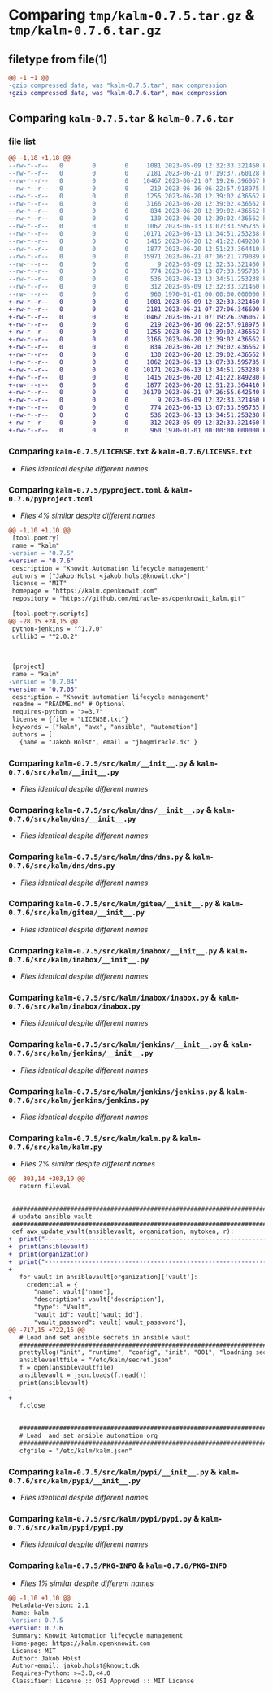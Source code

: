 # Comparing `tmp/kalm-0.7.5.tar.gz` & `tmp/kalm-0.7.6.tar.gz`

## filetype from file(1)

```diff
@@ -1 +1 @@
-gzip compressed data, was "kalm-0.7.5.tar", max compression
+gzip compressed data, was "kalm-0.7.6.tar", max compression
```

## Comparing `kalm-0.7.5.tar` & `kalm-0.7.6.tar`

### file list

```diff
@@ -1,18 +1,18 @@
--rw-r--r--   0        0        0     1081 2023-05-09 12:32:33.321460 kalm-0.7.5/LICENSE.txt
--rw-r--r--   0        0        0     2181 2023-06-21 07:19:37.760128 kalm-0.7.5/pyproject.toml
--rw-r--r--   0        0        0    10467 2023-06-21 07:19:26.396067 kalm-0.7.5/src/kalm/__init__.py
--rw-r--r--   0        0        0      219 2023-06-16 06:22:57.918975 kalm-0.7.5/src/kalm/common.py
--rw-r--r--   0        0        0     1255 2023-06-20 12:39:02.436562 kalm-0.7.5/src/kalm/dns/__init__.py
--rw-r--r--   0        0        0     3166 2023-06-20 12:39:02.436562 kalm-0.7.5/src/kalm/dns/dns.py
--rw-r--r--   0        0        0      834 2023-06-20 12:39:02.436562 kalm-0.7.5/src/kalm/gitea/__init__.py
--rw-r--r--   0        0        0      130 2023-06-20 12:39:02.436562 kalm-0.7.5/src/kalm/gitea/gitea.py
--rw-r--r--   0        0        0     1062 2023-06-13 13:07:33.595735 kalm-0.7.5/src/kalm/inabox/__init__.py
--rw-r--r--   0        0        0    10171 2023-06-13 13:34:51.253238 kalm-0.7.5/src/kalm/inabox/inabox.py
--rw-r--r--   0        0        0     1415 2023-06-20 12:41:22.849280 kalm-0.7.5/src/kalm/jenkins/__init__.py
--rw-r--r--   0        0        0     1877 2023-06-20 12:51:23.364410 kalm-0.7.5/src/kalm/jenkins/jenkins.py
--rw-r--r--   0        0        0    35971 2023-06-21 07:16:21.779089 kalm-0.7.5/src/kalm/kalm.py
--rw-r--r--   0        0        0        9 2023-05-09 12:32:33.321460 kalm-0.7.5/src/kalm/package_data.dat
--rw-r--r--   0        0        0      774 2023-06-13 13:07:33.595735 kalm-0.7.5/src/kalm/pypi/__init__.py
--rw-r--r--   0        0        0      536 2023-06-13 13:34:51.253238 kalm-0.7.5/src/kalm/pypi/pypi.py
--rw-r--r--   0        0        0      312 2023-05-09 12:32:33.321460 kalm-0.7.5/src/kalm/toolbox.py
--rw-r--r--   0        0        0      960 1970-01-01 00:00:00.000000 kalm-0.7.5/PKG-INFO
+-rw-r--r--   0        0        0     1081 2023-05-09 12:32:33.321460 kalm-0.7.6/LICENSE.txt
+-rw-r--r--   0        0        0     2181 2023-06-21 07:27:06.346600 kalm-0.7.6/pyproject.toml
+-rw-r--r--   0        0        0    10467 2023-06-21 07:19:26.396067 kalm-0.7.6/src/kalm/__init__.py
+-rw-r--r--   0        0        0      219 2023-06-16 06:22:57.918975 kalm-0.7.6/src/kalm/common.py
+-rw-r--r--   0        0        0     1255 2023-06-20 12:39:02.436562 kalm-0.7.6/src/kalm/dns/__init__.py
+-rw-r--r--   0        0        0     3166 2023-06-20 12:39:02.436562 kalm-0.7.6/src/kalm/dns/dns.py
+-rw-r--r--   0        0        0      834 2023-06-20 12:39:02.436562 kalm-0.7.6/src/kalm/gitea/__init__.py
+-rw-r--r--   0        0        0      130 2023-06-20 12:39:02.436562 kalm-0.7.6/src/kalm/gitea/gitea.py
+-rw-r--r--   0        0        0     1062 2023-06-13 13:07:33.595735 kalm-0.7.6/src/kalm/inabox/__init__.py
+-rw-r--r--   0        0        0    10171 2023-06-13 13:34:51.253238 kalm-0.7.6/src/kalm/inabox/inabox.py
+-rw-r--r--   0        0        0     1415 2023-06-20 12:41:22.849280 kalm-0.7.6/src/kalm/jenkins/__init__.py
+-rw-r--r--   0        0        0     1877 2023-06-20 12:51:23.364410 kalm-0.7.6/src/kalm/jenkins/jenkins.py
+-rw-r--r--   0        0        0    36170 2023-06-21 07:26:55.642540 kalm-0.7.6/src/kalm/kalm.py
+-rw-r--r--   0        0        0        9 2023-05-09 12:32:33.321460 kalm-0.7.6/src/kalm/package_data.dat
+-rw-r--r--   0        0        0      774 2023-06-13 13:07:33.595735 kalm-0.7.6/src/kalm/pypi/__init__.py
+-rw-r--r--   0        0        0      536 2023-06-13 13:34:51.253238 kalm-0.7.6/src/kalm/pypi/pypi.py
+-rw-r--r--   0        0        0      312 2023-05-09 12:32:33.321460 kalm-0.7.6/src/kalm/toolbox.py
+-rw-r--r--   0        0        0      960 1970-01-01 00:00:00.000000 kalm-0.7.6/PKG-INFO
```

### Comparing `kalm-0.7.5/LICENSE.txt` & `kalm-0.7.6/LICENSE.txt`

 * *Files identical despite different names*

### Comparing `kalm-0.7.5/pyproject.toml` & `kalm-0.7.6/pyproject.toml`

 * *Files 4% similar despite different names*

```diff
@@ -1,10 +1,10 @@
 [tool.poetry]
 name = "kalm"
-version = "0.7.5"
+version = "0.7.6"
 description = "Knowit Automation lifecycle management"
 authors = ["Jakob Holst <jakob.holst@knowit.dk>"]
 license = "MIT"
 homepage = "https://kalm.openknowit.com"
 repository = "https://github.com/miracle-as/openknowit_kalm.git"
 
 [tool.poetry.scripts]
@@ -28,15 +28,15 @@
 python-jenkins = "^1.7.0"
 urllib3 = "^2.0.2"
 
 
 
 [project]
 name = "kalm"  
-version = "0.7.04" 
+version = "0.7.05" 
 description = "Knowit automation lifecycle management"
 readme = "README.md" # Optional
 requires-python = ">=3.7"
 license = {file = "LICENSE.txt"}
 keywords = ["kalm", "awx", "ansible", "automation"]  
 authors = [
   {name = "Jakob Holst", email = "jho@miracle.dk" }
```

### Comparing `kalm-0.7.5/src/kalm/__init__.py` & `kalm-0.7.6/src/kalm/__init__.py`

 * *Files identical despite different names*

### Comparing `kalm-0.7.5/src/kalm/dns/__init__.py` & `kalm-0.7.6/src/kalm/dns/__init__.py`

 * *Files identical despite different names*

### Comparing `kalm-0.7.5/src/kalm/dns/dns.py` & `kalm-0.7.6/src/kalm/dns/dns.py`

 * *Files identical despite different names*

### Comparing `kalm-0.7.5/src/kalm/gitea/__init__.py` & `kalm-0.7.6/src/kalm/gitea/__init__.py`

 * *Files identical despite different names*

### Comparing `kalm-0.7.5/src/kalm/inabox/__init__.py` & `kalm-0.7.6/src/kalm/inabox/__init__.py`

 * *Files identical despite different names*

### Comparing `kalm-0.7.5/src/kalm/inabox/inabox.py` & `kalm-0.7.6/src/kalm/inabox/inabox.py`

 * *Files identical despite different names*

### Comparing `kalm-0.7.5/src/kalm/jenkins/__init__.py` & `kalm-0.7.6/src/kalm/jenkins/__init__.py`

 * *Files identical despite different names*

### Comparing `kalm-0.7.5/src/kalm/jenkins/jenkins.py` & `kalm-0.7.6/src/kalm/jenkins/jenkins.py`

 * *Files identical despite different names*

### Comparing `kalm-0.7.5/src/kalm/kalm.py` & `kalm-0.7.6/src/kalm/kalm.py`

 * *Files 2% similar despite different names*

```diff
@@ -303,14 +303,19 @@
   return fileval
 
 
 ############################################################################################################################
 # update ansible vault
 ############################################################################################################################
 def awx_update_vault(ansiblevault, organization, mytoken, r):
+  print("------------------------------------------------------------------")
+  print(ansiblevault)
+  print(organization)
+  print("------------------------------------------------------------------")
+
   for vault in ansiblevault[organization]['vault']:
     credential = { 
       "name": vault['name'], 
       "description": vault['description'], 
       "type": "Vault", 
       "vault_id": vault['vault_id'], 
       "vault_password": vault['vault_password'], 
@@ -717,15 +722,15 @@
   # Load and set ansible secrets in ansible vault
   ########################################################################################################################
   prettyllog("init", "runtime", "config", "init", "001", "loadning secrets")
   ansiblevaultfile = "/etc/kalm/secret.json"
   f = open(ansiblevaultfile)
   ansiblevault = json.loads(f.read())
   print(ansiblevault)
-  
+
   f.close
 
 
   ########################################################################################################################
   # Load  and set ansible automation org
   ########################################################################################################################
   cfgfile = "/etc/kalm/kalm.json"
```

### Comparing `kalm-0.7.5/src/kalm/pypi/__init__.py` & `kalm-0.7.6/src/kalm/pypi/__init__.py`

 * *Files identical despite different names*

### Comparing `kalm-0.7.5/src/kalm/pypi/pypi.py` & `kalm-0.7.6/src/kalm/pypi/pypi.py`

 * *Files identical despite different names*

### Comparing `kalm-0.7.5/PKG-INFO` & `kalm-0.7.6/PKG-INFO`

 * *Files 1% similar despite different names*

```diff
@@ -1,10 +1,10 @@
 Metadata-Version: 2.1
 Name: kalm
-Version: 0.7.5
+Version: 0.7.6
 Summary: Knowit Automation lifecycle management
 Home-page: https://kalm.openknowit.com
 License: MIT
 Author: Jakob Holst
 Author-email: jakob.holst@knowit.dk
 Requires-Python: >=3.8,<4.0
 Classifier: License :: OSI Approved :: MIT License
```

